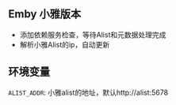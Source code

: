 ## Emby 小雅版本

* 添加依赖服务检查，等待Alist和元数据处理完成
* 解析小雅Alist的ip，自动更新

## 环境变量

`ALIST_ADDR`: 小雅alist的地址，默认http://alist:5678
